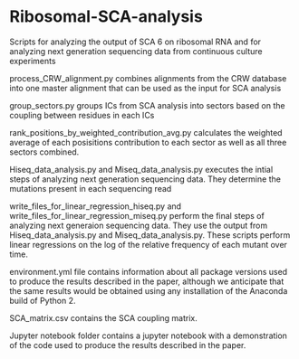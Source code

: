 # Ribosomal-SCA-analysis

Scripts for analyzing the output of SCA 6 on ribosomal RNA and for analyzing next generation sequencing data from continuous culture experiments

process_CRW_alignment.py combines alignments from the CRW database into one master alignment that can be used as the input for SCA analysis

group_sectors.py groups ICs from SCA analysis into sectors based on the coupling between residues in each ICs

rank_positions_by_weighted_contribution_avg.py calculates the weighted average of each posisitions contribution to each sector as well as all three 
sectors combined.

Hiseq_data_analysis.py and Miseq_data_analysis.py executes the intial steps of analyzing next generation sequencing data. They determine the mutations
present in each sequencing read

write_files_for_linear_regression_hiseq.py and write_files_for_linear_regression_miseq.py perform the final steps of analyzing next generaion sequencing
data. They use the output from Hiseq_data_analysis.py and Miseq_data_analysis.py. These scripts perform linear regressions on the log of the relative frequency
of each mutant over time.

environment.yml file contains information about all package versions used to produce the results described in the paper, although we anticipate that the same
results would be obtained using any installation of the Anaconda build of Python 2.

SCA_matrix.csv contains the SCA coupling matrix.

Jupyter notebook folder contains a jupyter notebook with a demonstration of the code used to produce the results described in the paper.